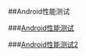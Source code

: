 ##Android性能测试

###[Android性能测试](https://www.jianshu.com/p/f07f83d1fbdf)

###[Android性能测试2](https://www.jianshu.com/p/6c0cfc25b038)